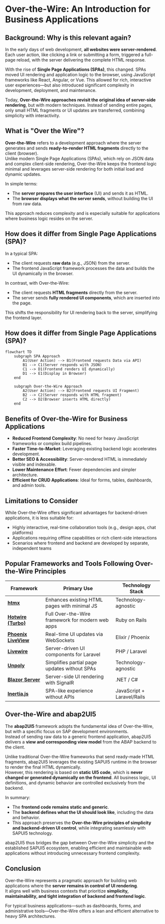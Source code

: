 # Over-the-Wire: An Introduction for Business Applications

## Background: Why is this relevant again?

In the early days of web development, **all websites were server-rendered**.  
Each user action, like clicking a link or submitting a form, triggered a full-page reload, with the server delivering the complete HTML response.

With the rise of **Single Page Applications (SPAs)**, this changed. SPAs moved UI rendering and application logic to the browser, using JavaScript frameworks like React, Angular, or Vue. This allowed for rich, interactive user experiences—but also introduced significant complexity in development, deployment, and maintenance.

Today, **Over-the-Wire approaches revisit the original idea of server-side rendering**, but with modern techniques. Instead of sending entire pages, only small HTML fragments or UI updates are transferred, combining simplicity with interactivity.

## What is "Over the Wire"?

**Over-the-Wire** refers to a development approach where the server generates and sends **ready-to-render HTML fragments** directly to the client (browser).  
Unlike modern Single Page Applications (SPAs), which rely on JSON data and complex client-side rendering, Over-the-Wire keeps the frontend logic minimal and leverages server-side rendering for both initial load and dynamic updates.

In simple terms:
- The **server prepares the user interface** (UI) and sends it as HTML.
- The **browser displays what the server sends**, without building the UI from raw data.

This approach reduces complexity and is especially suitable for applications where business logic resides on the server.

## How does it differ from Single Page Applications (SPA)?

In a typical SPA:
- The client requests **raw data** (e.g., JSON) from the server.
- The frontend JavaScript framework processes the data and builds the UI dynamically in the browser.

In contrast, with Over-the-Wire:
- The client requests **HTML fragments** directly from the server.
- The server sends **fully rendered UI components**, which are inserted into the page.

This shifts the responsibility for UI rendering back to the server, simplifying the frontend layer.

## How does it differ from Single Page Applications (SPA)?

```mermaid
flowchart TD
    subgraph SPA Approach
        A1(User Action) --> B1(Frontend requests Data via API)
        B1 --> C1(Server responds with JSON)
        C1 --> D1(Frontend renders UI dynamically)
        D1 --> E1(Display in Browser)
    end

    subgraph Over-the-Wire Approach
        A2(User Action) --> B2(Frontend requests UI Fragment)
        B2 --> C2(Server responds with HTML fragment)
        C2 --> D2(Browser inserts HTML directly)
    end
```

## Benefits of Over-the-Wire for Business Applications

- **Reduced Frontend Complexity**: No need for heavy JavaScript frameworks or complex build pipelines.
- **Faster Time-to-Market**: Leveraging existing backend logic accelerates development.
- **Better SEO & Accessibility**: Server-rendered HTML is immediately visible and indexable.
- **Lower Maintenance Effort**: Fewer dependencies and simpler architecture.
- **Efficient for CRUD Applications**: Ideal for forms, tables, dashboards, and admin tools.

## Limitations to Consider

While Over-the-Wire offers significant advantages for backend-driven applications, it is less suitable for:
- Highly interactive, real-time collaboration tools (e.g., design apps, chat platforms)
- Applications requiring offline capabilities or rich client-side interactions
- Scenarios where frontend and backend are developed by separate, independent teams

## Popular Frameworks and Tools Following Over-the-Wire Principles

| Framework | Primary Use | Technology Stack |
|-----------|-------------|-----------------|
| **[htmx](https://htmx.org/)** | Enhances existing HTML pages with minimal JS | Technology-agnostic |
| **[Hotwire (Turbo)](https://hotwired.dev/)** | Full Over-the-Wire framework for modern web apps | Ruby on Rails |
| **[Phoenix LiveView](https://hexdocs.pm/phoenix_live_view)** | Real-time UI updates via WebSockets | Elixir / Phoenix |
| **[Livewire](https://livewire.laravel.com/)** | Server-driven UI components for Laravel | PHP / Laravel |
| **[Unpoly](https://unpoly.com/)** | Simplifies partial page updates without SPAs | Technology-agnostic |
| **[Blazor Server](https://learn.microsoft.com/en-us/aspnet/core/blazor/)** | Server-side UI rendering with SignalR | .NET / C# |
| **[Inertia.js](https://inertiajs.com/)** | SPA-like experience without APIs | JavaScript + Laravel/Rails |

## Over-the-Wire and abap2UI5

The **abap2UI5** framework adopts the fundamental idea of Over-the-Wire, but with a specific focus on SAP development environments.  
Instead of sending raw data to a generic frontend application, abap2UI5 delivers a **view and corresponding view model** from the ABAP backend to the client.

Unlike traditional Over-the-Wire frameworks that send ready-made HTML fragments, abap2UI5 leverages the existing SAPUI5 runtime in the browser to render the final HTML dynamically.  
However, this rendering is based on **static UI5 code**, which is **never changed or generated dynamically on the frontend**. All business logic, UI definitions, and dynamic behavior are controlled exclusively from the backend.

In summary:
- The **frontend code remains static and generic**.
- The **backend defines what the UI should look like**, including the data and behavior.
- This approach preserves the **Over-the-Wire principles of simplicity and backend-driven UI control**, while integrating seamlessly with SAPUI5 technology.

abap2UI5 thus bridges the gap between Over-the-Wire simplicity and the established SAPUI5 ecosystem, enabling efficient and maintainable web applications without introducing unnecessary frontend complexity.

## Conclusion

Over-the-Wire represents a pragmatic approach for building web applications where the **server remains in control of UI rendering**.  
It aligns well with business contexts that prioritize **simplicity, maintainability, and tight integration of backend and frontend logic**.

For typical business applications—such as dashboards, forms, and administrative tools—Over-the-Wire offers a lean and efficient alternative to heavy SPA architectures.

